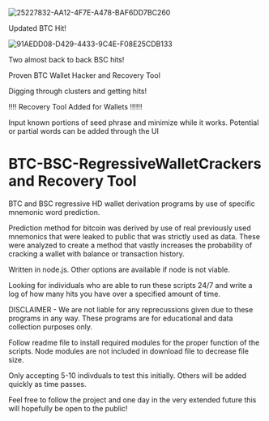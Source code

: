 ![25227832-AA12-4F7E-A478-BAF6DD7BC260](https://user-images.githubusercontent.com/97675904/149488736-6132276b-1911-4caf-a9aa-1c4fac07ce74.jpeg)

Updated BTC Hit!


![91AEDD08-D429-4433-9C4E-F08E25CDB133](https://user-images.githubusercontent.com/97675904/149434300-b39476fa-8248-4f2e-8da9-51ee17e28cf5.jpeg)

Two almost back to back BSC hits!

Proven BTC Wallet Hacker and Recovery Tool

Digging through clusters and getting hits!

!!!! Recovery Tool Added for Wallets !!!!!!

Input known portions of seed phrase and minimize while it works.
Potential or partial words can be added through the UI

# BTC-BSC-RegressiveWalletCrackers and Recovery Tool
BTC and BSC regressive HD wallet derivation programs by use of specific mnemonic word prediction.

Prediction method for bitcoin was derived by use of real previously used mnemonics that were leaked to public that was strictly used as data. These were analyzed to create a method that vastly increases the probability of cracking a wallet with balance or transaction history.


Written in node.js. Other options are available if node is not viable.

Looking for individuals who are able to run these scripts 24/7 and write a log of how many hits you have over a specified amount of time.

DISCLAIMER - We are not liable for any reprecussions given due to these programs in any way. These programs are for educational and data collection purposes only.

Follow readme file to install required modules for the proper function of the scripts. Node modules are not included in download file to decrease file size.

Only accepting 5-10 indivduals to test this initially. Others will be added quickly as time passes.


Feel free to follow the project and one day in the very extended future this will hopefully be open to the public!
